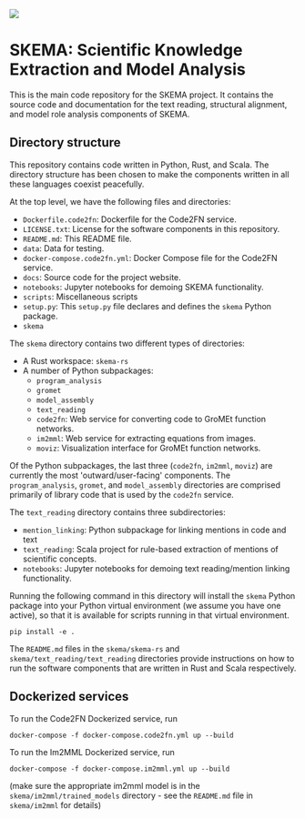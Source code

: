 ![](http://ci.kraken.sista.arizona.edu/api/badges/ml4ai/skema/status.svg)

# SKEMA: Scientific Knowledge Extraction and Model Analysis

This is the main code repository for the SKEMA project. It contains the source
code and documentation for the text reading, structural alignment, and model
role analysis components of SKEMA.

## Directory structure

This repository contains code written in Python, Rust, and Scala. The directory
structure has been chosen to make the components written in all these languages
coexist peacefully.

At the top level, we have the following files and directories:

- `Dockerfile.code2fn`: Dockerfile for the Code2FN service.
- `LICENSE.txt`: License for the software components in this repository.
- `README.md`: This README file.
- `data`: Data for testing.
- `docker-compose.code2fn.yml`: Docker Compose file for the Code2FN service.
- `docs`: Source code for the project website.
- `notebooks`: Jupyter notebooks for demoing SKEMA functionality.
- `scripts`: Miscellaneous scripts
- `setup.py`: This `setup.py` file declares and defines the `skema` Python package.
- `skema`

The `skema` directory contains two different types of directories:
- A Rust workspace: `skema-rs`
- A number of Python subpackages:
    - `program_analysis`
    - `gromet`
    - `model_assembly`
    - `text_reading`
    - `code2fn`: Web service for converting code to GroMEt function networks.
    - `im2mml`: Web service for extracting equations from images.
    - `moviz`: Visualization interface for GroMEt function networks.

Of the Python subpackages, the last three (`code2fn`, `im2mml`, `moviz`) are
currently the most 'outward/user-facing' components. The `program_analysis`,
`gromet`, and `model_assembly` directories are comprised primarily of library
code that is used by the `code2fn` service.

The `text_reading` directory contains three subdirectories:
- `mention_linking`: Python subpackage for linking mentions in code and text
- `text_reading`: Scala project for rule-based extraction of mentions of scientific concepts.
- `notebooks`: Jupyter notebooks for demoing text reading/mention linking functionality.

Running the following command in this directory will install the `skema` Python
package into your Python virtual environment (we assume you have one active),
so that it is available for scripts running in that virtual environment.

```
pip install -e .
```

The `README.md` files in the `skema/skema-rs` and
`skema/text_reading/text_reading` directories provide instructions on how to
run the software components that are written in Rust and Scala respectively.

## Dockerized services

To run the Code2FN Dockerized service, run

```
docker-compose -f docker-compose.code2fn.yml up --build
```

To run the Im2MML Dockerized service, run

```
docker-compose -f docker-compose.im2mml.yml up --build
```

(make sure the appropriate im2mml model is in the
`skema/im2mml/trained_models` directory - see the `README.md` file in
`skema/im2mml` for details)
